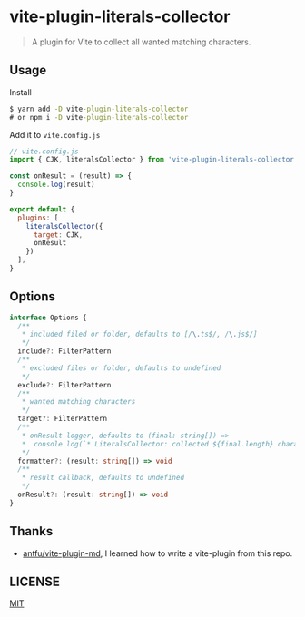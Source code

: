 # vite-plugin-literals-collector

> A plugin for Vite to collect all wanted matching characters.

## Usage

Install

```cmd
$ yarn add -D vite-plugin-literals-collector
# or npm i -D vite-plugin-literals-collector
```

Add it to `vite.config.js`

```js
// vite.config.js
import { CJK, literalsCollector } from 'vite-plugin-literals-collector'

const onResult = (result) => {
  console.log(result)
}

export default {
  plugins: [
    literalsCollector({
      target: CJK,
      onResult
    })
  ],
}
```

## Options

```ts
interface Options {
  /**
   * included filed or folder, defaults to [/\.ts$/, /\.js$/]
   */
  include?: FilterPattern
  /**
   * excluded files or folder, defaults to undefined
   */
  exclude?: FilterPattern
  /**
   * wanted matching characters
   */
  target?: FilterPattern
  /**
   * onResult logger, defaults to (final: string[]) =>
   *  console.log(`* LiteralsCollector: collected ${final.length} characters`)
   */
  formatter?: (result: string[]) => void
  /**
   * result callback, defaults to undefined
   */
  onResult?: (result: string[]) => void
}
```

## Thanks

- [antfu/vite-plugin-md](https://github.com/antfu/vite-plugin-md), I learned how to write a vite-plugin from this repo.

## LICENSE

[MIT](./LICENSE)
